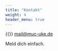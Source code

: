 ```yaml
---
title: "Kontakt"
weight: 4
header_menu: true
---
```


{{<icon class="fa fa-envelope">}}&nbsp;[mail@muc-uke.de](mailto:mail@muc-uke.de)

Meld dich einfach.
